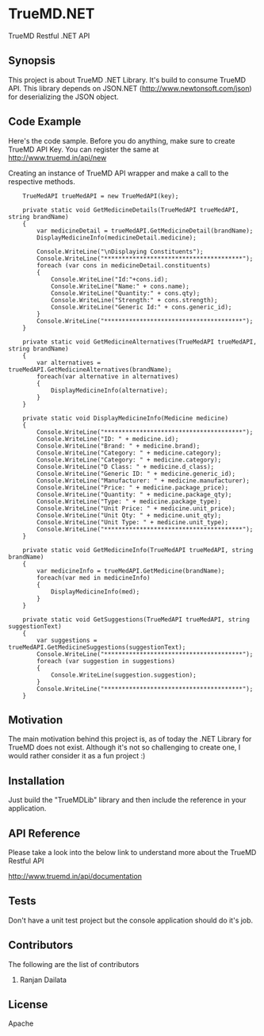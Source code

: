 # TrueMD.NET
TrueMD Restful .NET API

## Synopsis

This project is about TrueMD .NET Library. It's build to consume TrueMD API. This library depends on JSON.NET (http://www.newtonsoft.com/json) for deserializing the JSON object.

## Code Example

Here's the code sample. Before you do anything, make sure to create TrueMD API Key. You can register the same at http://www.truemd.in/api/new

Creating an instance of TrueMD API wrapper and make a call to the respective methods.

        TrueMedAPI trueMedAPI = new TrueMedAPI(key);
        
        private static void GetMedicineDetails(TrueMedAPI trueMedAPI, string brandName)
        {
            var medicineDetail = trueMedAPI.GetMedicineDetail(brandName);
            DisplayMedicineInfo(medicineDetail.medicine);

            Console.WriteLine("\nDisplaying Constituents");
            Console.WriteLine("***************************************");
            foreach (var cons in medicineDetail.constituents)
            {
                Console.WriteLine("Id:"+cons.id);
                Console.WriteLine("Name:" + cons.name);
                Console.WriteLine("Quantity:" + cons.qty);
                Console.WriteLine("Strength:" + cons.strength);
                Console.WriteLine("Generic Id:" + cons.generic_id);
            }
            Console.WriteLine("***************************************");
        }

        private static void GetMedicineAlternatives(TrueMedAPI trueMedAPI, string brandName)
        {
            var alternatives = trueMedAPI.GetMedicineAlternatives(brandName);
            foreach(var alternative in alternatives)
            {
                DisplayMedicineInfo(alternative);
            }
        }
        
        private static void DisplayMedicineInfo(Medicine medicine)
        {
            Console.WriteLine("***************************************");
            Console.WriteLine("ID: " + medicine.id);
            Console.WriteLine("Brand: " + medicine.brand);
            Console.WriteLine("Category: " + medicine.category);
            Console.WriteLine("Category: " + medicine.category);
            Console.WriteLine("D Class: " + medicine.d_class);
            Console.WriteLine("Generic ID: " + medicine.generic_id);
            Console.WriteLine("Manufacturer: " + medicine.manufacturer);
            Console.WriteLine("Price: " + medicine.package_price);
            Console.WriteLine("Quantity: " + medicine.package_qty);
            Console.WriteLine("Type: " + medicine.package_type);
            Console.WriteLine("Unit Price: " + medicine.unit_price);
            Console.WriteLine("Unit Qty: " + medicine.unit_qty);
            Console.WriteLine("Unit Type: " + medicine.unit_type);
            Console.WriteLine("***************************************");
        }

        private static void GetMedicineInfo(TrueMedAPI trueMedAPI, string brandName)
        {
            var medicineInfo = trueMedAPI.GetMedicine(brandName);
            foreach(var med in medicineInfo)
            {
                DisplayMedicineInfo(med);
            }
        }

        private static void GetSuggestions(TrueMedAPI trueMedAPI, string suggestionText)
        {
            var suggestions = trueMedAPI.GetMedicineSuggestions(suggestionText);
            Console.WriteLine("***************************************");
            foreach (var suggestion in suggestions)
            {
                Console.WriteLine(suggestion.suggestion);
            }
            Console.WriteLine("***************************************");
        }
 
 
## Motivation

The main motivation behind this project is, as of today the .NET Library for TrueMD does not exist. Although it's not so challenging to create one, I would rather consider it as a fun project :)

## Installation

Just build the "TrueMDLib" library and then include the reference in your application.

## API Reference

Please take a look into the below link to understand more about the TrueMD Restful API

http://www.truemd.in/api/documentation

## Tests

Don't have a unit test project but the console application should do it's job.

## Contributors

The following are the list of contributors

1) Ranjan Dailata

## License

Apache
